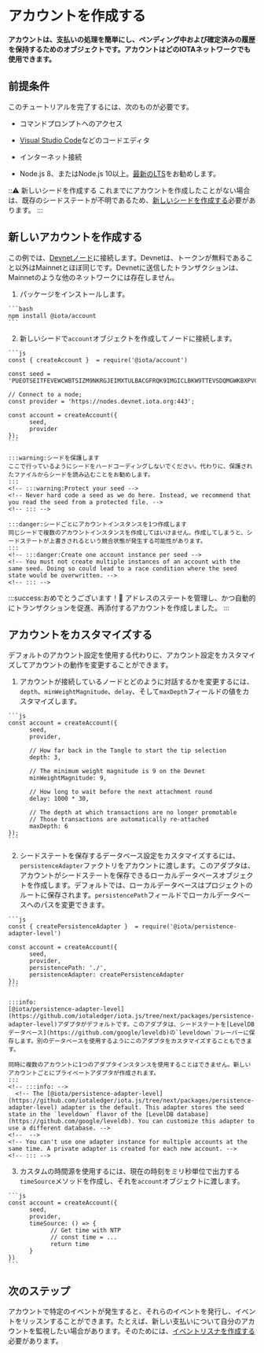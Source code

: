 # アカウントを作成する
<!-- # Create an account -->

**アカウントは、支払いの処理を簡単にし、ペンディング中および確定済みの履歴を保持するためのオブジェクトです。アカウントはどのIOTAネットワークでも使用できます。**
<!-- **An account is an object that makes it easier to handle payments and keep a history of pending and confirmed ones. You can use your account on any IOTA network.** -->

## 前提条件
<!-- ## Prerequisites -->

このチュートリアルを完了するには、次のものが必要です。
<!-- To complete this tutorial, you need the following: -->

* コマンドプロンプトへのアクセス
<!-- * Access to a command prompt -->
* [Visual Studio Code](https://code.visualstudio.com/Download)などのコードエディタ
<!-- * A code editor such as [Visual Studio Code](https://code.visualstudio.com/Download) -->
* インターネット接続
<!-- * An Internet connection -->
* Node.js 8、またはNode.js 10以上。[最新のLTS](https://nodejs.org/en/download/)をお勧めします。
<!-- * Node.js 8, or Node.js 10 or higher. We recommend the [latest LTS](https://nodejs.org/en/download/). -->

:::warning: 新しいシードを作成する
これまでにアカウントを作成したことがない場合は、既存のシードステートが不明であるため、[新しいシードを作成する](root://getting-started/0.1/tutorials/get-started.md)必要があります。
:::
<!-- :::warning: Create a new seed -->
<!-- If you have never created an account before, you must [create a new seed](root://getting-started/0.1/tutorials/get-started.md) because existing seed states are unknown. -->
<!-- ::: -->

## 新しいアカウントを作成する
<!-- ## Create a new account -->

この例では、[Devnetノード](root://getting-started/0.1/references/iota-networks.md#devnet)に接続します。Devnetは、トークンが無料であること以外はMainnetとほぼ同じです。Devnetに送信したトランザクションは、Mainnetのような他のネットワークには存在しません。
<!-- In this example, we connect to a [Devnet node](root://getting-started/0.1/references/iota-networks.md#devnet). The Devnet is similar to the Mainnet, except the tokens are free. Any transactions that you send to the Devnet do not exist on other networks such as the Mainnet. -->

1. パッケージをインストールします。
  <!-- 1. Install the package -->

    ```bash
    npm install @iota/account
    ```

2. 新しいシードで`account`オブジェクトを作成してノードに接続します。
  <!-- 2. Create an `account` object with a new seed and connect to a node -->

    ```js
    const { createAccount }  = require('@iota/account')

    const seed = 'PUEOTSEITFEVEWCWBTSIZM9NKRGJEIMXTULBACGFRQK9IMGICLBKW9TTEVSDQMGWKBXPVCBMMCXWMNPDX';

    // Connect to a node;
    const provider = 'https://nodes.devnet.iota.org:443';

    const account = createAccount({
          seed,
          provider
    });
    ```

    :::warning:シードを保護します
    ここで行っているようにシードをハードコーディングしないでください。代わりに、保護されたファイルからシードを読み込むことをお勧めします。
    :::
    <!-- :::warning:Protect your seed -->
    <!-- Never hard code a seed as we do here. Instead, we recommend that you read the seed from a protected file. -->
    <!-- ::: -->

    :::danger:シードごとにアカウントインスタンスを1つ作成します
    同じシードで複数のアカウントインスタンスを作成してはいけません。作成してしまうと、シードステートが上書きされるという競合状態が発生する可能性があります。
    :::
    <!-- :::danger:Create one account instance per seed -->
    <!-- You must not create multiple instances of an account with the same seed. Doing so could lead to a race condition where the seed state would be overwritten. -->
    <!-- ::: -->

:::success:おめでとうございます！:tada:
アドレスのステートを管理し、かつ自動的にトランザクションを促進、再添付するアカウントを作成しました。
:::
<!-- :::success:Congratulations! :tada: -->
<!-- You've created an account that will automatically promote and reattach transactions as well as manage the state of your addresses. -->
<!-- ::: -->

## アカウントをカスタマイズする
<!-- ## Customize your account -->

デフォルトのアカウント設定を使用する代わりに、アカウント設定をカスタマイズしてアカウントの動作を変更することができます。
<!-- Instead of using the default account settings, you can customize them to change how your account behaves. -->

1. アカウントが接続しているノードとどのように対話するかを変更するには、`depth`、`minWeightMagnitude`、`delay`、そして`maxDepth`フィールドの値をカスタマイズします。
  <!-- 1. To change how your account interacts with its connected nodes, customize the values of the `depth`, `minWeightMagnitude`, `delay`, and `maxDepth` fields -->

    ```js
    const account = createAccount({
          seed,
          provider,

          // How far back in the Tangle to start the tip selection
          depth: 3,

          // The minimum weight magnitude is 9 on the Devnet
          minWeightMagnitude: 9,

          // How long to wait before the next attachment round
          delay: 1000 * 30,

          // The depth at which transactions are no longer promotable
          // Those transactions are automatically re-attached
          maxDepth: 6
    });
    ```

2. シードステートを保存するデータベース設定をカスタマイズするには、`persistenceAdapter`ファクトリをアカウントに渡します。このアダプタは、アカウントがシードステートを保存できるローカルデータベースオブジェクトを作成します。デフォルトでは、ローカルデータベースはプロジェクトのルートに保存されます。`persistencePath`フィールドでローカルデータベースへのパスを変更できます。
  <!-- 2. To customize the database settings, which stores your seed state, pass a `persistenceAdapter` factory to your account. This adapter creates a local database object to which the account can save the seed state. By default, the local database is saved in the root of the project. You can change the path to the local database in the `persistencePath` field. -->

    ```js
    const { createPersistenceAdapter }  = require('@iota/persistence-adapter-level')

    const account = createAccount({
          seed,
          provider,
          persistencePath: './',
          persistenceAdapter: createPersistenceAdapter
    });
    ```

    :::info:
    [@iota/persistence-adapter-level](https://github.com/iotaledger/iota.js/tree/next/packages/persistence-adapter-level)アダプタがデフォルトです。このアダプタは、シードステートを[LevelDBデータベース](https://github.com/google/leveldb)の`leveldown`フレーバーに保存します。別のデータベースを使用するようにこのアダプタをカスタマイズすることもできます。

    同時に複数のアカウントに1つのアダプタインスタンスを使用することはできません。新しいアカウントごとにプライベートアダプタが作成されます。
    :::
    <!-- :::info: -->
      <!-- The [@iota/persistence-adapter-level](https://github.com/iotaledger/iota.js/tree/next/packages/persistence-adapter-level) adapter is the default. This adapter stores the seed state in the `leveldown` flavor of the [LevelDB database](https://github.com/google/leveldb). You can customize this adapter to use a different database. -->
    <!--  -->
    <!-- You can't use one adapter instance for multiple accounts at the same time. A private adapter is created for each new account. -->
    <!-- ::: -->

3. カスタムの時間源を使用するには、現在の時刻をミリ秒単位で出力する`timeSource`メソッドを作成し、それを`account`オブジェクトに渡します。
  <!-- 3. To use a custom source of time, create a `timeSource` method that outputs the current time in milliseconds, and pass it to your `account` object -->

    ```js
    const account = createAccount({
          seed,
          provider,
          timeSource: () => {
                // Get time with NTP
                // const time = ...
                return time
          }
    })
    ```

## 次のステップ
<!-- ## Next steps -->

アカウントで特定のイベントが発生すると、それらのイベントを発行し、イベントをリッスンすることができます。たとえば、新しい支払いについて自分のアカウントを監視したい場合があります。そのためには、[イベントリスナを作成する](root://iota-js/0.1/how-to-guides/listen-to-events.md)必要があります。
<!-- After certain events happen in your account, it emits them, and allows you to listen for them. For example, you may want to monitor your account for new payments. To do so, you need to [create an event listener](root://iota-js/0.1/how-to-guides/listen-to-events.md). -->
